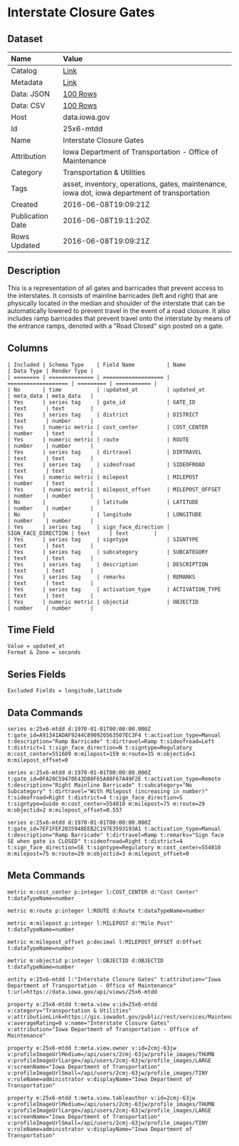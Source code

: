 # Interstate Closure Gates

## Dataset

| Name | Value |
| :--- | :---- |
| Catalog | [Link](https://catalog.data.gov/dataset/interstate-closure-gates) |
| Metadata | [Link](https://data.iowa.gov/api/views/25x6-mtdd) |
| Data: JSON | [100 Rows](https://data.iowa.gov/api/views/25x6-mtdd/rows.json?max_rows=100) |
| Data: CSV | [100 Rows](https://data.iowa.gov/api/views/25x6-mtdd/rows.csv?max_rows=100) |
| Host | data.iowa.gov |
| Id | 25x6-mtdd |
| Name | Interstate Closure Gates |
| Attribution | Iowa Department of Transportation - Office of Maintenance |
| Category | Transportation & Utilities |
| Tags | asset, inventory, operations, gates, maintenance, iowa dot, iowa department of transportation |
| Created | 2016-06-08T19:09:21Z |
| Publication Date | 2016-06-08T19:11:20Z |
| Rows Updated | 2016-06-08T19:09:21Z |

## Description

This is a representation of all gates and barricades that prevent access to the interstates. It consists of mainline barricades (left and right) that are physically located in the median and shoulder of the interstate that can be automatically lowered to prevent travel in the event of a road closure. It also includes ramp barricades that prevent travel onto the interstate by means of the entrance ramps, denoted with a "Road Closed" sign posted on a gate.

## Columns

```ls
| Included | Schema Type    | Field Name          | Name                | Data Type | Render Type |
| ======== | ============== | =================== | =================== | ========= | =========== |
| No       | time           | :updated_at         | updated_at          | meta_data | meta_data   |
| Yes      | series tag     | gate_id             | GATE_ID             | text      | text        |
| Yes      | series tag     | district            | DISTRICT            | text      | number      |
| Yes      | numeric metric | cost_center         | COST_CENTER         | number    | text        |
| Yes      | numeric metric | route               | ROUTE               | number    | number      |
| Yes      | series tag     | dirtravel           | DIRTRAVEL           | text      | text        |
| Yes      | series tag     | sideofroad          | SIDEOFROAD          | text      | text        |
| Yes      | numeric metric | milepost            | MILEPOST            | number    | text        |
| Yes      | numeric metric | milepost_offset     | MILEPOST_OFFSET     | number    | number      |
| No       |                | latitude            | LATITUDE            | number    | number      |
| No       |                | longitude           | LONGITUDE           | number    | number      |
| Yes      | series tag     | sign_face_direction | SIGN_FACE_DIRECTION | text      | text        |
| Yes      | series tag     | signtype            | SIGNTYPE            | text      | text        |
| Yes      | series tag     | subcategory         | SUBCATEGORY         | text      | text        |
| Yes      | series tag     | description         | DESCRIPTION         | text      | text        |
| Yes      | series tag     | remarks             | REMARKS             | text      | text        |
| Yes      | series tag     | activation_type     | ACTIVATION_TYPE     | text      | text        |
| Yes      | numeric metric | objectid            | OBJECTID            | number    | number      |
```

## Time Field

```ls
Value = updated_at
Format & Zone = seconds
```

## Series Fields

```ls
Excluded Fields = longitude,latitude
```

## Data Commands

```ls
series e:25x6-mtdd d:1970-01-01T00:00:00.000Z t:gate_id=A91341ADAF9244C890920563507EC3F4 t:activation_type=Manual t:description="Ramp Barricade" t:dirtravel=Ramp t:sideofroad=Left t:district=1 t:sign_face_direction=N t:signtype=Regulatory m:cost_center=551609 m:milepost=159 m:route=35 m:objectid=1 m:milepost_offset=0

series e:25x6-mtdd d:1970-01-01T00:00:00.000Z t:gate_id=0FA20C59470E43D88F65A88F67A49F2E t:activation_type=Remote t:description="Right Mainline Barricade" t:subcategory="No Subcategory" t:dirtravel="With Milepost (increasing in number)" t:sideofroad=Right t:district=4 t:sign_face_direction=S t:signtype=Guide m:cost_center=554810 m:milepost=75 m:route=29 m:objectid=2 m:milepost_offset=0.557

series e:25x6-mtdd d:1970-01-01T00:00:00.000Z t:gate_id=7EF1FEF2035948EEB2C197E3593193A1 t:activation_type=Manual t:description="Ramp Barricade" t:dirtravel=Ramp t:remarks="Sign face SE when gate is CLOSED" t:sideofroad=Right t:district=4 t:sign_face_direction=SE t:signtype=Regulatory m:cost_center=554810 m:milepost=75 m:route=29 m:objectid=3 m:milepost_offset=0
```

## Meta Commands

```ls
metric m:cost_center p:integer l:COST_CENTER d:"Cost Center" t:dataTypeName=number

metric m:route p:integer l:ROUTE d:Route t:dataTypeName=number

metric m:milepost p:integer l:MILEPOST d:"Mile Post" t:dataTypeName=number

metric m:milepost_offset p:decimal l:MILEPOST_OFFSET d:Offset t:dataTypeName=number

metric m:objectid p:integer l:OBJECTID d:OBJECTID t:dataTypeName=number

entity e:25x6-mtdd l:"Interstate Closure Gates" t:attribution="Iowa Department of Transportation - Office of Maintenance" t:url=https://data.iowa.gov/api/views/25x6-mtdd

property e:25x6-mtdd t:meta.view v:id=25x6-mtdd v:category="Transportation & Utilities" v:attributionLink=https://gis.iowadot.gov/public/rest/services/Maintenance/Closure_Gates/MapServer/0 v:averageRating=0 v:name="Interstate Closure Gates" v:attribution="Iowa Department of Transportation - Office of Maintenance"

property e:25x6-mtdd t:meta.view.owner v:id=2cmj-63jw v:profileImageUrlMedium=/api/users/2cmj-63jw/profile_images/THUMB v:profileImageUrlLarge=/api/users/2cmj-63jw/profile_images/LARGE v:screenName="Iowa Department of Transportation" v:profileImageUrlSmall=/api/users/2cmj-63jw/profile_images/TINY v:roleName=administrator v:displayName="Iowa Department of Transportation"

property e:25x6-mtdd t:meta.view.tableauthor v:id=2cmj-63jw v:profileImageUrlMedium=/api/users/2cmj-63jw/profile_images/THUMB v:profileImageUrlLarge=/api/users/2cmj-63jw/profile_images/LARGE v:screenName="Iowa Department of Transportation" v:profileImageUrlSmall=/api/users/2cmj-63jw/profile_images/TINY v:roleName=administrator v:displayName="Iowa Department of Transportation"
```